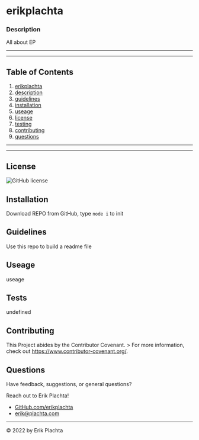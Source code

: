 # erikplachta
  
### Description

All about EP

---

---
  
## Table of Contents

1. [erikplachta](#erikplachta)
2. [description](#description)
3. [guidelines](#guidelines)
4. [installation](#installation)
5. [useage](#useage)
6. [license](#license)
7. [testing](#testing)
8. [contributing](#contributing)
9. [questions](#questions)
  
---

---
  
## License

![GitHub license](https://img.shields.io/github/license/erikplachta/erikplachta)

## Installation

Download REPO from GitHub, type `node i` to init

## Guidelines
Use this repo to build a readme file
    

## Useage

useage

## Tests

undefined

## Contributing

This Project abides by the Contributor Covenant. 
    > For more information, check out https://www.contributor-covenant.org/.

## Questions
    
Have feedback, suggestions, or general questions?

Reach out to Erik Plachta!
- [GitHub.com/erikplachta]("https://github.com/erikplachta")
- erik@plachta.com
      
---

 &copy; 2022 by Erik Plachta

